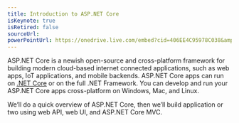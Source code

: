 ```yaml
---
title: Introduction to ASP.NET Core
isKeynote: true
isRetired: false
sourceUrl:
powerPointUrl: https://onedrive.live.com/embed?cid=406EE4C95978C038&amp;resid=406EE4C95978C038%2170448&amp;authkey=AHxgEaccTBnvqLw&amp;em=2
---
```

ASP.NET Core is a newish open-source and cross-platform framework for building modern cloud-based internet connected applications, such as web apps, IoT applications, and mobile backends. ASP.NET Core apps can run on [.NET Core](https://www.microsoft.com/net/core/platform) or on the full .NET Framework. You can develop and run your ASP.NET Core apps cross-platform on Windows, Mac, and Linux.

We’ll do a quick overview of ASP.NET Core, then we’ll build application or two using web API, web UI, and ASP.NET Core MVC.